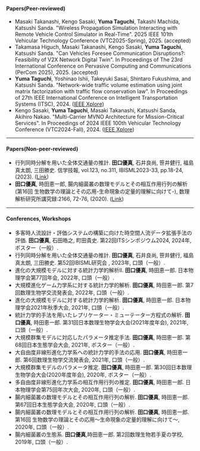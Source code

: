 #### Papers(Peer-reviewed)
- Masaki Takanashi, Kengo Sasaki, **Yuma Taguchi**, Takashi Machida, Katsushi Sanda. "Wireless Propagation Simulation Interacting with Remote
Vehicle Control Simulator in Real-Time". 2025 IEEE 101th Vehicular Technology Conference (VTC2025-Spring), 2025. (accepted)
- Takamasa Higuch, Masaki Takanashi, Kengo Sasaki, **Yuma Taguchi**, Katsushi Sanda. "Can Vehicles Foresee Communication Disruptions?: Feasibility of V2X Network Digital Twin". In Proceedings of The 23rd International Conference on Pervasive Computing and Communications (PerCom 2025), 2025. (accepted)
- **Yuma Taguchi**, Yoshinao Ishii, Takeyuki Sasai, Shintaro Fukushima, and Katsushi Sanda. "Network-wide traffic volume estimation using joint matrix factorization with traffic flow conservation law". In Proceedings of 27th IEEE International Conference on Intelligent Transportation Systems (ITSC), 2024. ([IEEE Xplore](https://ieeexplore.ieee.org/document/10919988))
- Kengo Sasaki, **Yuma Taguchi**, Masaki Takanashi, Katsushi Sanda, Akihiro Nakao. "Multi-Carrier MVNO Architecture for Mission-Critical Services". In Proceedings of 2024 IEEE 100th Vehicular Technology Conference (VTC2024-Fall), 2024. ([IEEE Xplore](https://ieeexplore.ieee.org/document/10757682))

---
#### Papers(Non-peer-reviewed)
- 行列同時分解を用いた全体交通量の推計. **田口優真**, 石井良尚, 笹井健行, 福島真太朗, 三田勝史. 信学技報, vol.123, no.311, IBISML2023-33, pp.18-24, (2023). ([Link](https://ken.ieice.org/ken/paper/20231220fcA9/))
- **田口優真**, 時田恵一郎, 腸内細菌叢の数理モデルとその相互作用行列の解析 (第16回 生物数学の理論とその応用-生命現象の定量的理解に向けて-), 数理解析研究所講究録:2166, 72-76, (2020). ([Link](https://repository.kulib.kyoto-u.ac.jp/dspace/handle/2433/261500))

---
#### Conferences, Workshops
- 多客時人流設計・評価システムの構築に向けた時空間人流データ拡張手法の評価. **田口優真**, 石田皓之, 町田貴史. 第22回ITSシンポジウム2024, 2024年, ポスター（一般）.
- 行列同時分解を用いた全体交通量の推計. **田口優真**, 石井良尚, 笹井健行, 福島真太朗, 三田勝史. 第52回IBISML研究会 , 2023年, 口頭（一般）.
- 進化の大規模モデルに対する統計力学的解析II. **田口優真**, 時田恵一郎. 日本物理学会第77回年会, 2022年, 口頭（一般）.
- 大規模進化ゲーム力学系に対する統計力学的解析. **田口優真**, 時田恵一郎. 第7回数理生物学交流発表会, 2022年, 口頭（一般）.
- 進化の大規模モデルに対する統計力学的解析. **田口優真**, 時田恵一郎. 日本物理学会2021年秋季大会, 2021年, 口頭（一般）.
- 統計力学的手法を用いたレプリケーター・ミューテーター方程式の解析. **田口優真**, 時田恵一郎. 第31回日本数理生物学会大会(2021年度年会), 2021年, 口頭（一般）.
- 大規模群集モデルに対応したパラメータ推定手法. **田口優真**, 時田恵一郎. 第68回日本生態学会大会, 2021年, ポスター（一般）.
- 大自由度非線形進化力学系への統計力学的手法の応用. **田口優真**, 時田恵一郎. 第6回数理生物学交流発表会, 2021年, 口頭（一般）.
- 大規模群集モデルのパラメータ推定. **田口優真**, 時田恵一郎. 第30回日本数理生物学会大会(2020年度年会), 2020年, ポスター（一般）.
- 多自由度非線形進化力学系の相互作用行列の推定. **田口優真**, 時田恵一郎. 日本物理学会第75回年次大会, 2020年, 口頭（一般）.
- 腸内細菌叢の数理モデルとその相互作用行列の解析. **田口優真**, 時田恵一郎. 第67回日本生態学会大会, 2020年, 口頭（一般）.
- 腸内細菌叢の数理モデルとその相互作用行列の解析. **田口優真**, 時田恵一郎. 第16回 生物数学の理論とその応用〜生命現象の定量的理解に向けて〜, 2020年, 口頭（一般）.
- 腸内細菌叢の生態系. **田口優真**,時田恵一郎. 第2回数理生物若手夏の学校, 2019年, 口頭（一般）.
